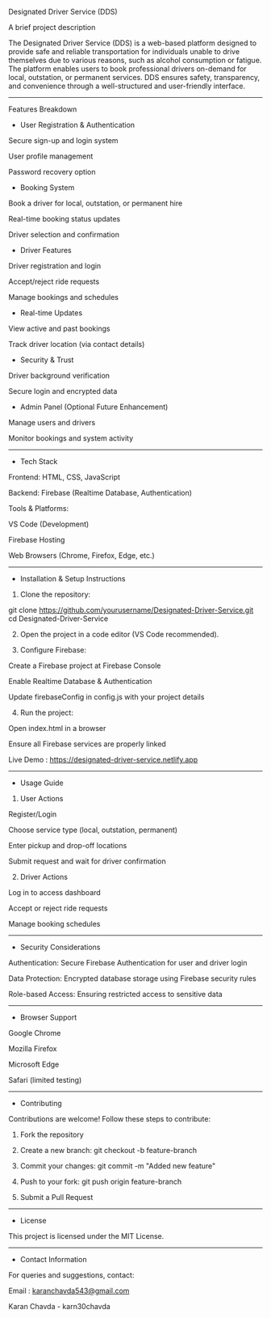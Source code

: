 Designated Driver Service (DDS)

A brief project description

The Designated Driver Service (DDS) is a web-based platform designed to provide safe and reliable transportation for individuals unable to drive themselves due to various reasons, such as alcohol consumption or fatigue. The platform enables users to book professional drivers on-demand for local, outstation, or permanent services. DDS ensures safety, transparency, and convenience through a well-structured and user-friendly interface.


---

Features Breakdown

* User Registration & Authentication

Secure sign-up and login system

User profile management

Password recovery option



* Booking System

Book a driver for local, outstation, or permanent hire

Real-time booking status updates

Driver selection and confirmation



* Driver Features

Driver registration and login

Accept/reject ride requests

Manage bookings and schedules


* Real-time Updates

View active and past bookings

Track driver location (via contact details)



* Security & Trust

Driver background verification

Secure login and encrypted data



* Admin Panel (Optional Future Enhancement)

Manage users and drivers

Monitor bookings and system activity




---

* Tech Stack

Frontend: HTML, CSS, JavaScript

Backend: Firebase (Realtime Database, Authentication)

Tools & Platforms:

VS Code (Development)

Firebase Hosting

Web Browsers (Chrome, Firefox, Edge, etc.)




---

* Installation & Setup Instructions

1. Clone the repository:

git clone https://github.com/yourusername/Designated-Driver-Service.git
cd Designated-Driver-Service


2. Open the project in a code editor (VS Code recommended).


3. Configure Firebase:

Create a Firebase project at Firebase Console

Enable Realtime Database & Authentication

Update firebaseConfig in config.js with your project details



4. Run the project:

Open index.html in a browser

Ensure all Firebase services are properly linked


Live Demo : https://designated-driver-service.netlify.app


---

* Usage Guide

1. User Actions

Register/Login

Choose service type (local, outstation, permanent)

Enter pickup and drop-off locations

Submit request and wait for driver confirmation



2. Driver Actions

Log in to access dashboard

Accept or reject ride requests

Manage booking schedules





---

* Security Considerations

Authentication: Secure Firebase Authentication for user and driver login

Data Protection: Encrypted database storage using Firebase security rules

Role-based Access: Ensuring restricted access to sensitive data



---

* Browser Support

Google Chrome

Mozilla Firefox

Microsoft Edge

Safari (limited testing)



---

* Contributing

Contributions are welcome! Follow these steps to contribute:

1. Fork the repository


2. Create a new branch: git checkout -b feature-branch


3. Commit your changes: git commit -m "Added new feature"


4. Push to your fork: git push origin feature-branch


5. Submit a Pull Request




---

* License

This project is licensed under the MIT License.


---

* Contact Information

For queries and suggestions, contact:

Email : karanchavda543@gmail.com

Karan Chavda - karn30chavda
